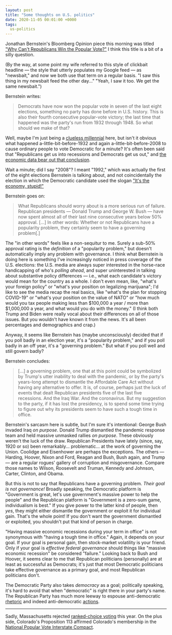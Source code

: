 ```yaml
---
layout: post
title: "Some thoughts on U.S. politics"
date: 2020-11-05 00:01:00 +0000
tags:
  us-politics
---
```


Jonathan Bernstein's Bloomberg Opinion piece this morning was
titled ["Why Can't Republicans Win the Popular Vote?"](https://www.bloomberg.com/opinion/articles/2020-11-05/why-can-t-republicans-win-the-popular-vote)
I think this title is a bit of a silly question.

(By the way, at some point my wife referred to this style of clickbait
headline — the style that utterly populates my Google feed —
as "newsbait," and now we both use that term on a regular basis.
"I saw this thing in my newsbait feed the other day..." "Yeah,
I saw it too. We get the same newsbait.")

Bernstein writes:

> Democrats have now won the popular vote in seven of the last eight elections,
> something no party has done before in U.S. history. This is also their fourth
> consecutive popular-vote victory; the last time that happened was the party's
> run from 1932 through 1948. So what should we make of that?

Well, maybe I'm just being a [clueless millennial](https://t.same.energy/?q=The+funniest+part+in+%22Napoleon+Dynamite%22+was+when+the+recession+hadn%27t+happened+yet.)
here, but isn't it obvious what happened a-little-bit-before-1932 and again a-little-bit-before-2008
to cause ordinary people to vote Democratic for a minute? It's often been said that
"Republicans get us into recessions and Democrats get us out," and
[the economic data bear out that conclusion](https://cdn.factcheck.org/UploadedFiles/AER_revision.pdf).

Wait a minute; did I say "2008"? I meant "1992," which was actually the first of the
eight elections Bernstein is talking about, and not coincidentally the election
in which the Democratic candidate used the slogan ["It's the economy, stupid!"](https://en.wikipedia.org/wiki/It%27s_the_economy,_stupid)

Bernstein goes on:

> What Republicans should worry about is a more serious run of failure.
> Republican presidents — Donald Trump and George W. Bush — have now spent
> almost all of their last nine consecutive years below 50% approval.
> [...] In other words: Whether or not Republicans have a popularity problem,
> they certainly seem to have a governing problem[.]

The "in other words" feels like a non-sequitur to me. Surely a sub-50%
approval rating is the _definition_ of a "popularity problem," but doesn't
automatically imply any problem with governance. I think what Bernstein is
doing here is something I've increasingly noticed in press coverage of the
U.S. elections: the U.S. media are always super interested in the horse-race
handicapping of who's _polling ahead_, and super uninterested in talking about
substantive policy differences — i.e., what each candidate's victory would
mean for the country as a whole. I don't even mean, like, "what's your
foreign policy" or "what's your position on legalizing marijuana";
I'd like to see the media recap the real basics, like "what's the plan for
stopping COVID-19" or "what's your position on the value of NATO" or
"how much would you tax people making less than $100,000 a year /
more than $1,000,000 a year, and what would you do with the money."
(I think both Trump and Biden were really vocal about their differences on
all of those issues. But you wouldn't have known it from the news. It's all
been percentages and demographics and crap.)

Anyway, it seems like Bernstein has (maybe unconsciously) decided that if
you poll badly in an election year, it's a "popularity problem," and if
you poll badly in an off year, it's a "governing problem." But what if
you poll well and still govern badly?

Bernstein concludes:

> [...] a governing problem, one that at this point could be symbolized
> by Trump's utter inability to deal with the pandemic, or by the party's
> years-long attempt to dismantle the Affordable Care Act without having
> any alternative to offer. It is, of course, perhaps just the luck of
> events that dealt Republican presidents five of the last five recessions.
> And the Iraq War. And the coronavirus. But my suggestion to the party,
> if it has lost the presidency, is to spend some time trying to figure
> out why its presidents seem to have such a tough time in office.

Bernstein's sarcasm here is subtle, but I'm sure it's intentional: George Bush
invaded Iraq _on purpose_. Donald Trump dismantled the pandemic response
team and held massive unmasked rallies _on purpose_. These obviously weren't the
luck of the draw. Republican Presidents have lately (since, say, 1920 or so)
been remarkably... problematic... at the work of governing the Union.
Coolidge and Eisenhower are perhaps the exceptions. The others —
Harding, Hoover, Nixon and Ford, Reagan and Bush, Bush again, and Trump —
are a regular rogues' gallery of corruption and misgovernance. Compare
those names to Wilson, Roosevelt and Truman, Kennedy and Johnson, Carter,
Clinton, and Obama.

But this is not to say that Republicans have a governing problem.
_Their goal is not governance!_
Broadly speaking, the Democratic platform is "Government is great,
let's use government's massive power to help the people" and the Republican
platform is "Government is a zero-sum game, individualism is best."
If you give power to the latter kind of people, then _yes_, they might either
dismantle the government or exploit it for individual gain. That's the whole point!
If you don't want the government dismantled or exploited, you shouldn't put that
kind of person in charge.

"Having massive economic recessions during your term in office" is not synonymous
with "having a tough time in office." Again, it depends on your goal. If your goal
is personal gain, then stock-market volatility is your friend. Only if your goal
is _effective federal governance_ should things like "massive economic recession"
be considered "failure." Looking back to Bush and Hoover, it seems clear to me
that Republican politicians (personally) are at least as successful as Democrats;
it's just that most Democratic politicians take effective governance as a primary
goal, and most Republican politicians don't.

The Democratic Party also takes _democracy_ as a goal; politically speaking,
it's hard to avoid that when "democratic" is right there in your party's
name. The Republican Party has much more leeway to espouse
anti-democratic [rhetoric](https://twitter.com/SenMikeLee/status/1314089207875371008)
and indeed anti-democratic [actions](https://apnews.com/article/donald-trump-seeks-voting-stop-25762f69b27dfbccc4fd8077fb5fdc91).

----

Sadly, Massachusetts rejected [ranked-choice voting](https://en.wikipedia.org/wiki/Massachusetts_Ranked-Choice_Voting_Initiative)
this year. On the plus side, Colorado's Proposition 113 affirmed Colorado's membership in the
[National Popular Vote Interstate Compact](https://en.wikipedia.org/wiki/National_Popular_Vote_Interstate_Compact).
